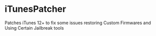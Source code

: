 # iTunesPatcher
Patches iTunes 12+ to fix some issues restoring Custom Firmwares and Using Certain Jailbreak tools
